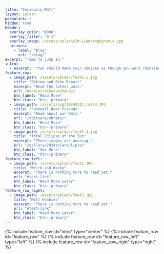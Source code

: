 ```yaml
---
title: "Seriously Matt"
layout: splash
permalink: /
hidden: true
header:
  overlay_color: "#000"
  overlay_filter: "0.1"
  overlay_image: /assets/splash/IM-1LandingDynamic.jpg
  actions:
    - label: "Blog"
      url: "/blog/"
excerpt: "Time to jump in."
intro: 
  - excerpt: '"You should make your choices as though you were choosing on behalf of the whole humanity, taking the entire burden of responsibility for how the human race behaves."'
feature_row:
  - image_path: /assets/splash/feat1-1.jpg
    title: "Biking and Bike Repair"
    excerpt: "Read the latest post."
    url: /hobbies/bikeoverhaul2/
    btn_label: "Read More"
    btn_class: "btn--primary"
  - image_path: /assets/img/20240113_rats4.JPG
    title: "Farewell Dear Friends"
    excerpt: "Read about our Rats."
    url: "/obituary/ohrats/"
    btn_label: "Read More"
    btn_class: "btn--primary"
  - image_path: /assets/splash/feat1-3.jpg
    title: "Total Eclipse of the Sun"
    excerpt: "These images are amazing."
    url: "/gallery/2024solareclipse/"
    btn_label: "See More"
    btn_class: "btn--primary"
feature_row_left:
  - image_path: /assets/splash/feat2.JPG
    title: "Weird and Wacky"
    excerpt: "There is nothing more to read yet."
    url: "#test-link"
    btn_label: "Read More Later"
    btn_class: "btn--primary"
feature_row_right:
  - image_path: /assets/splash/feat3.jpg
    title: "Matt Hobbies"
    excerpt: "There is nothing more to read yet."
    url: "#test-link"
    btn_label: "Read More Later"
    btn_class: "btn--primary"
---
```


{% include feature_row id="intro" type="center" %}
{% include feature_row id="feature_row" %}
{% include feature_row id="feature_row_left" type="left" %}
{% include feature_row id="feature_row_right" type="right" %}